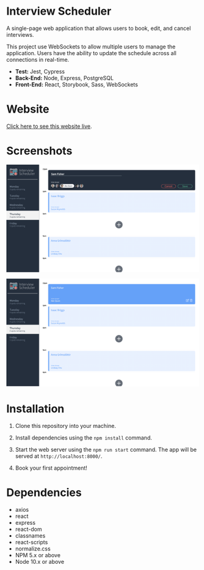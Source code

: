 # Interview Scheduler

A single-page web application that allows users to book, edit, and cancel interviews.

This project use WebSockets to allow multiple users to manage the application. Users have the ability to update the schedule across all connections in real-time.

- **Test:** Jest, Cypress
- **Back-End:** Node, Express, PostgreSQL
- **Front-End:** React, Storybook, Sass, WebSockets

# Website

[Click here to see this website live](https://suspicious-snyder-27f3ef.netlify.app/).

# Screenshots

!["Screenshot of booking an appointment](https://github.com/endonoh0/scheduler/blob/master/docs/appointment-book.png?raw=true)

!["Screenshot of options for editing or deleting an appointment](https://github.com/endonoh0/scheduler/blob/master/docs/appointment-edit-or-delete.png?raw=true)

# Installation

1. Clone this repository into your machine.

2. Install dependencies using the `npm install` command.

3. Start the web server using the `npm run start` command. The app will be served at `http://localhost:8000/`.

4. Book your first appointment!

# Dependencies

- axios
- react
- express
- react-dom
- classnames
- react-scripts
- normalize.css
- NPM 5.x or above
- Node 10.x or above
